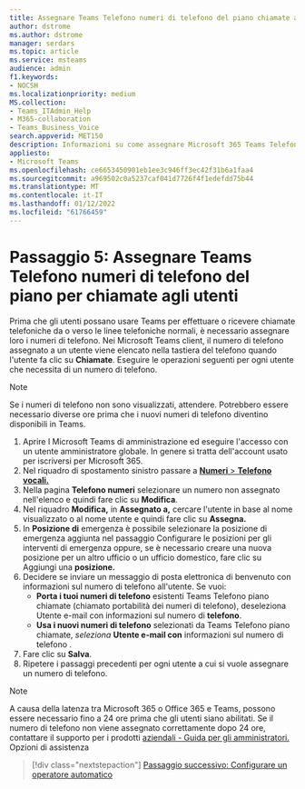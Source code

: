 ```yaml
---
title: Assegnare Teams Telefono numeri di telefono del piano chiamate agli utenti
author: dstrome
ms.author: dstrome
manager: serdars
ms.topic: article
ms.service: msteams
audience: admin
f1.keywords:
- NOCSH
ms.localizationpriority: medium
MS.collection:
- Teams_ITAdmin_Help
- M365-collaboration
- Teams_Business_Voice
search.appverid: MET150
description: Informazioni su come assegnare Microsoft 365 Teams Telefono numeri di telefono del piano chiamate agli utenti dell'organizzazione.
appliesto:
- Microsoft Teams
ms.openlocfilehash: ce6653450901eb1ee3c946ff3ec42f31b6a1faa4
ms.sourcegitcommit: a969502c0a5237caf041d7726f4f1edefdd75b44
ms.translationtype: MT
ms.contentlocale: it-IT
ms.lasthandoff: 01/12/2022
ms.locfileid: "61766459"
---
```

# <a name="step-5-assign-teams-phone-with-calling-plan-phone-numbers-to-your-users"></a>Passaggio 5: Assegnare Teams Telefono numeri di telefono del piano per chiamate agli utenti

Prima che gli utenti possano usare Teams per effettuare o ricevere chiamate telefoniche da o verso le linee telefoniche normali, è necessario assegnare loro i numeri di telefono. Nei Microsoft Teams client, il numero di telefono assegnato a un utente viene elencato nella tastiera del telefono quando l'utente fa clic su **Chiamate**. Eseguire le operazioni seguenti per ogni utente che necessita di un numero di telefono.

> [!NOTE]
> Se i numeri di telefono non sono visualizzati, attendere. Potrebbero essere necessario diverse ore prima che i nuovi numeri di telefono diventino disponibili in Teams.

1. Aprire l Microsoft Teams di amministrazione ed eseguire l'accesso con un utente amministratore globale. In genere si tratta dell'account usato per iscriversi per Microsoft 365.
1. Nel riquadro di spostamento sinistro passare a <a href="https://admin.teams.microsoft.com/phone-numbers" target="_blank"> **Numeri**  >  **Telefono vocali.**</a>
1. Nella pagina **Telefono numeri** selezionare un numero non assegnato nell'elenco e quindi fare clic su **Modifica**.  
1. Nel riquadro **Modifica,** in **Assegnato a,** cercare l'utente in base al nome visualizzato o al nome utente e quindi fare clic su **Assegna.**
1. In **Posizione di** emergenza è possibile selezionare la [](set-up-emergency-locations.md) posizione di emergenza aggiunta nel passaggio Configurare le posizioni per gli interventi di emergenza oppure, se è necessario creare una nuova posizione per un altro ufficio o un ufficio domestico, fare clic su Aggiungi una **posizione.**
1. Decidere se inviare un messaggio di posta elettronica di benvenuto con informazioni sul numero di telefono all'utente. Se vuoi:
    - **Porta i tuoi numeri di telefono** esistenti Teams Telefono piano chiamate (chiamato portabilità dei numeri di telefono), deseleziona Utente e-mail con informazioni sul numero di  **telefono**.
    - **Usa i nuovi numeri di telefono** selezionati da Teams Telefono piano chiamate, *seleziona* **Utente e-mail con** informazioni sul numero di telefono .
1. Fare clic su **Salva**.
1. Ripetere i passaggi precedenti per ogni utente a cui si vuole assegnare un numero di telefono.

> [!NOTE]
> A causa della latenza tra Microsoft 365 o Office 365 e Teams, possono essere necessario fino a 24 ore prima che gli utenti siano abilitati. Se il numero di telefono non viene assegnato correttamente dopo 24 ore, contattare il supporto per i prodotti [aziendali - Guida per gli amministratori.](/microsoft-365/admin/contact-support-for-business-products) Opzioni di assistenza

> [!div class="nextstepaction"]
> [Passaggio successivo: Configurare un operatore automatico](set-up-auto-attendant.md?tabs=general-info#steps)
